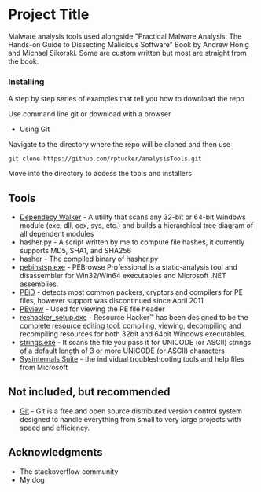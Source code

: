 # Project Title

Malware analysis tools used alongside "Practical Malware Analysis: The Hands-on Guide to Dissecting Malicious Software" Book by Andrew Honig and Michael Sikorski. Some are custom written but most are straight from the book.


### Installing

A step by step series of examples that tell you how to download the repo

Use command line git or download with a browser


* Using Git

Navigate to the directory where the repo will be cloned and then use
```
git clone https://github.com/rptucker/analysisTools.git
```
Move into the directory to access the tools and installers

## Tools
* [Dependecy Walker](http://www.dependencywalker.com/) - A utility that scans any 32-bit or 64-bit Windows module (exe, dll, ocx, sys, etc.) and builds a hierarchical tree diagram of all dependent modules
* hasher.py - A script written by me to compute file hashes, it currently supports MD5, SHA1, and SHA256
* hasher - The compiled binary of hasher.py
* [pebinstsp.exe](http://www.smidgeonsoft.prohosting.com/pebrowse-pro-file-viewer.html) - PEBrowse Professional is a static-analysis tool and disassembler for Win32/Win64 executables and Microsoft .NET assemblies. 
* [PEiD](https://www.aldeid.com/wiki/PEiD) - detects most common packers, cryptors and compilers for PE files, however support was discontinued since April 2011
* [PEview](https://www.aldeid.com/wiki/PEView) - Used for viewing the PE file header
* [reshacker_setup.exe](http://www.angusj.com/resourcehacker/#download) - Resource Hacker™ has been designed to be the complete resource editing tool: compiling, viewing, decompiling and recompiling resources for both 32bit and 64bit Windows executables.
* [strings.exe](https://docs.microsoft.com/en-us/sysinternals/downloads/strings) - It scans the file you pass it for UNICODE (or ASCII) strings of a default length of 3 or more UNICODE (or ASCII) characters
* [Sysinternals Suite](https://docs.microsoft.com/en-us/sysinternals/downloads/sysinternals-suite) - the individual troubleshooting tools and help files from Microsoft

## Not included, but recommended
* [Git](https://github.com/git-for-windows/git/releases/download/v2.10.0.windows.1/Git-2.10.0-32-bit.exe) - Git is a free and open source distributed version control system designed to handle everything from small to very large projects with speed and efficiency. 

## Acknowledgments

* The stackoverflow community
* My dog
